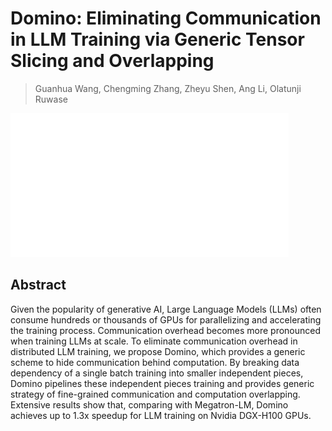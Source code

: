 # Domino: Eliminating Communication in LLM Training via Generic Tensor Slicing and Overlapping

> Guanhua Wang, Chengming Zhang, Zheyu Shen, Ang Li, Olatunji Ruwase

![](../../blank.jpg)

## Abstract

Given the popularity of generative AI, Large Language Models (LLMs) often
consume hundreds or thousands of GPUs for parallelizing and accelerating the
training process. Communication overhead becomes more pronounced when training
LLMs at scale. To eliminate communication overhead in distributed LLM training,
we propose Domino, which provides a generic scheme to hide communication behind
computation. By breaking data dependency of a single batch training into
smaller independent pieces, Domino pipelines these independent pieces training
and provides generic strategy of fine-grained communication and computation
overlapping. Extensive results show that, comparing with Megatron-LM, Domino
achieves up to 1.3x speedup for LLM training on Nvidia DGX-H100 GPUs.
